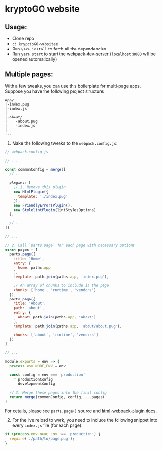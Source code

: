 # kryptoGO website

## Usage:
* Clone repo
* `cd krypotoGO-websitee`
* Run `yarn install` to fetch all the dependencies
* Run `yarn start` to start the [webpack-dev-server](https://github.com/webpack/webpack-dev-server) (`localhost:8080` will be opened automatically)

## Multiple pages:

With a few tweaks, you can use this boilerplate for multi-page apps. Suppose you have the following project structure:

```
app/
|-index.pug
|-index.js
|
|-about/
|   |-about.pug
|   |-index.js
|
...
```

1. Make the following tweaks to the `webpack.config.js`:
  ```javascript
  // webpack.config.js

  // ...

  const commonConfig = merge([
    // ...

    plugins: [
      // 1. Remove this plugin
      new HtmlPlugin({
        template: './index.pug'
      }),
      new FriendlyErrorsPlugin(),
      new StylelintPlugin(lintStylesOptions)
    ],

    // ...
  ])

  // ...

  // 2. Call `parts.page` for each page with necessary options
  const pages = [
    parts.page({
      title: 'Home',
      entry: {
        home: paths.app
      },
      template: path.join(paths.app, 'index.pug'),

      // An array of chunks to include in the page
      chunks: ['home', 'runtime', 'vendors']
    }),
    parts.page({
      title: 'About',
      path: 'about',
      entry: {
        about: path.join(paths.app, 'about')
      },
      template: path.join(paths.app, 'about/about.pug'),

      chunks: ['about', 'runtime', 'vendors']
    })
  ]

  // ...

  module.exports = env => {
    process.env.NODE_ENV = env

    const config = env === 'production'
      ? productionConfig
      : developmentConfig

    // 3. Merge these pages into the final config
    return merge(commonConfig, config, ...pages)
  }
  ```

  For details, please see `parts.page()` source and [html-webpack-plugin docs](https://github.com/jantimon/html-webpack-plugin#options).

2. For the live reload to work, you need to include the following snippet into every `index.js` file (for each page):

  ```javascript
  if (process.env.NODE_ENV !== 'production') {
    require('./path/to/page.pug');
  }
  ```
